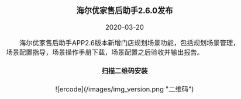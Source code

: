 <html> 
<head> 
<style type="text/css"> 
body {  
  margin-top: -60px;
  font-size: 18px; 
}  
</style>  
</head>  
<body>  
<div style="text-align:center;">
<h3>海尔优家售后助手2.6.0发布</h3>
</div>    
<p style="text-align:center;">
<date>2020-03-20</date></p>    
<p style="text-indent:2em;">
海尔优家售后助手APP2.6版本新增门店规划场景功能，包括规划场景管理，场景配置指导，场景操作手册下载，场景配置之后验收并输出报告。
</p>
<h4 style='text-align:center'>扫描二维码安装</h4>
<center>
![ercode](/images/img_version.png "二维码")
</body>
</html>  
